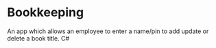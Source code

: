 # Bookkeeping
An app which allows an employee to enter a name/pin to add update or delete a book title. C#
